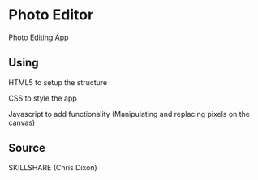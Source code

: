 # Photo Editor

Photo Editing App

## Using

HTML5 to setup the structure

CSS to style the app

Javascript to add functionality (Manipulating and replacing pixels on the canvas)

## Source

SKILLSHARE (Chris Dixon)
